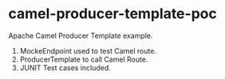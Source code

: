 # camel-producer-template-poc

Apache Camel Producer Template example.

1. MockeEndpoint used to test Camel route.
2. ProducerTemplate to call Camel Route.
3. JUNIT Test cases included.
